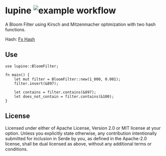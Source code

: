 # lupine ![example workflow](https://github.com/github/docs/actions/workflows/main.yml/badge.svg)

A Bloom Filter using Kirsch and Mitzenmacher optimization with two hash functions.

Hash: [Fx Hash](https://github.com/cbreeden/fxhash)


## Use

```
use lupine::BloomFilter;

fn main() {
    let mut filter = BloomFilter::new(1_000, 0.001);
    filter.insert(&897);

    let contains = filter.contains(&897);
    let does_not_contain = filter.contains(&100);
}
```

## License

Licensed under either of Apache License, Version 2.0 or MIT license at your option.
Unless you explicitly state otherwise, any contribution intentionally submitted for inclusion in Serde by you, as defined in the Apache-2.0 license, shall be dual licensed as above, without any additional terms or conditions.
